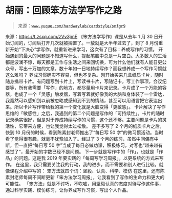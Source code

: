 # 胡丽：回顾笨方法学写作之路

> 来源：[`www.yuque.com/hardwaylab/cardstyle/snfgr9`](https://www.yuque.com/hardwaylab/cardstyle/snfgr9)

<ne-p id="c42e2ce7065c7869f26a22d3557867e3_p_1" data-lake-id="c42e2ce7065c7869f26a22d3557867e3_p_1"><ne-text id="udb1de0d2">来源：</ne-text>[<ne-text id="u006ce978">https://t.zsxq.com/zVv3jmE</ne-text>](https://t.zsxq.com/zVv3jmE)</ne-p> <ne-p id="c145417434ef1fb49ba5bfe1f12eb6c4_p_3" data-lake-id="c145417434ef1fb49ba5bfe1f12eb6c4_p_3"><ne-text id="u3f2089cb">《笨方法学写作》课是从去年 1 月 30 日开始订阅的，订阅后打开几次就被搁置了。一放就是大半年过去了，到了 8 月份重新开始“下决心”学写作，就重新进来学习，这次有了目标：养成写作的习惯。</ne-text></ne-p> <ne-p id="ea5f7db50181ea1c91178d47c19d7e11_p_5" data-lake-id="ea5f7db50181ea1c91178d47c19d7e11_p_5"><ne-text id="u56d4db49">开始遇到的最大的问题是不知道写什么，提起笔脑中总是一片空白。大多数人的生活都是波澜不惊，每天都是工作与生活之间来回切换，可为什么他们就有人能日更公众号，写出十万加的文章，数十年如一日地持续写作？而我想养成一个写作习惯就这么难吗？</ne-text></ne-p> <ne-p id="d723909a14bbabd1734063f06ada8a75_p_7" data-lake-id="d723909a14bbabd1734063f06ada8a75_p_7"><ne-text id="u5c4e1332">养成习惯确实不容易，但也不复杂。刚开始买来几盒纸质卡片，随时随身携带卡片。有问题写到卡片上，写读书卡片，写随记卡，写工作事项，会议纪要等，所有我需要「写作」的地方，都尽量用卡片来记录。卡片成了一个万能的容器，也成了一个「灵感」触发器，写着写着就好像我的大脑和身体装了一个雷达，我竟然可以感知到以前被忽略或感知到不到的情绪，甚至可以用语言把它表达出来。所以卡片写作带给我的第一个变化就是大脑变得「更敏感」。</ne-text></ne-p> <ne-p id="cec2cd93be80d2b2f9450de2ee2e884c_p_9" data-lake-id="cec2cd93be80d2b2f9450de2ee2e884c_p_9"><ne-text id="u2a7dc691">卡片解决了写作思维的「敏感性」之后，我遇到的第二个问题是写作的「可持续性」。卡片的随时记录确实很好，但是对于养成持续写作的习惯，这个还不够。主要问题是卡片的灵活性，它带来方便，也让我觉得太过松散。</ne-text></ne-p> <ne-p id="c21e9884d6e774d37a404e98b9bc7048_p_11" data-lake-id="c21e9884d6e774d37a404e98b9bc7048_p_11"><ne-text id="uab67d308">差不多写了 2 个月的纸质卡片之后，快到 10 月份的时候，看到陈素封老师推出了“每日写 50 字”的微习惯活动。当时看了觉得很有趣，就毫不犹豫加入了。经过了 3 个月的练习，虽然中间偶有中断，但一直把“每日写 50 字”当成了每日必做功课，积极练习，对写也“越来越有感觉了”，最开始的字数已经不是问题。</ne-text></ne-p> <ne-p id="dfa332655283a4c8359fbcd932bc1784_p_13" data-lake-id="dfa332655283a4c8359fbcd932bc1784_p_13"><ne-text id="uf780b7dd">下一步就是写作中的「作」，也就是「作品」的问题。这是我 2019 年要实践的「每周写学习周报」，以更系统的方式来写作。</ne-text></ne-p> <ne-p id="80c55f142cdc7cbb5f16a4a830403026_p_15" data-lake-id="80c55f142cdc7cbb5f16a4a830403026_p_15"><ne-text id="u78e8f5bf">在这里，我只需要关注我的行动，我的进步，而不需要和别人进行比较。就像课程介绍中写的：</ne-text></ne-p> <ne-p id="3eeea82ba32ecc8edc54517255728d84_p_17" data-lake-id="3eeea82ba32ecc8edc54517255728d84_p_17"><ne-text id="u4c4b74a1">笨方法就四个词：坚毅、认真、科学、模仿</ne-text></ne-p> <ne-p id="0f8137e6e707051aaaab22875bfa8521_p_19" data-lake-id="0f8137e6e707051aaaab22875bfa8521_p_19"><ne-text id="u8a0c8837">在这里，还有陈素封老师每周不间断更新「笨方法学习周报」，让我看到了写作的生命力和更大的可能性。</ne-text></ne-p> <ne-p id="9c31ef92465bdcccf7b9b47739ae66a7_p_21" data-lake-id="9c31ef92465bdcccf7b9b47739ae66a7_p_21"><ne-text id="ue9d497f3">「笨方法」就是不讨巧，不吹嘘，用坚毅认真的态度对待写作这件事，通过科学实践、模仿练习，让你养成写作习惯，写出个人作品。</ne-text></ne-p>